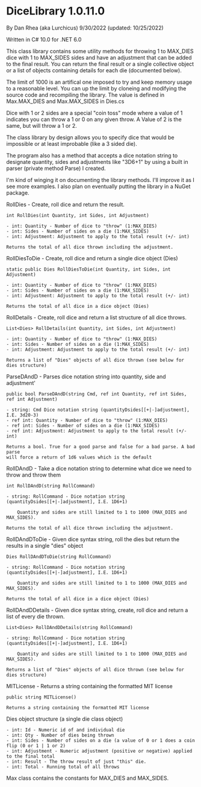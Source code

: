 # DiceLibrary 1.0.11.0

By Dan Rhea (aka Lurchicus) 9/30/2022 (updated: 10/25/2022)

Written in C# 10.0 for .NET 6.0

This class library contains some utility methods for throwing 1 to MAX_DIES
dice with 1 to MAX_SIDES sides and have an adjustment that can be
added to the final result. You can return the final result or a single collective
object or a list of objects containing details for each die (documented below).

The limit of 1000 is an artifical one imposed to try and keep memory
usage to a reasonable level. You can up the limit by cloneing and
modifying the source code and recompiling the library. The value is 
defined in Max.MAX_DIES and Max.MAX_SIDES in Dies.cs

Dice with 1 or 2 sides are a special "coin toss" mode where a value of 
1 indicates you can throw a 1 or 0 on any given throw. A Value of 2 is the
same, but will throw a 1 or 2.

The class library by design allows you to specify dice that would be 
impossible or at least improbable (like a 3 sided die).

The program also has a method that accepts a dice notation string to
designate quantity, sides and adjustments like "3D6+1" by using a built 
in parser (private method Parse) I created.

I'm kind of winging it on documenting the library methods. I'll 
improve it as I see more examples. I also plan on eventually putting
the library in a NuGet package.

RollDies - Create, roll dice and return the result.

	int RollDies(int Quantity, int Sides, int Adjustment)

	- int: Quantity - Number of dice to "throw" (1:MAX_DIES)
	- int: Sides - Number of sides on a die (1:MAX_SIDES)
	- int: Adjustment: Adjustment to apply to the total result (+/- int) 

	Returns the total of all dice thrown including the adjustment.

RollDiesToDie - Create, roll dice and return a single dice object (Dies)

	static public Dies RollDiesToDie(int Quantity, int Sides, int Adjustment)

	- int: Quantity - Number of dice to "throw" (1:MAX_DIES)
	- int: Sides - Number of sides on a die (1:MAX_SIDES)
	- int: Adjustment: Adjustment to apply to the total result (+/- int) 

	Returns the total of all dice in a dice object (Dies)

RollDetails - Create, roll dice and return a list structure of all dice throws.

	List<Dies> RollDetails(int Quantity, int Sides, int Adjustment)

	- int: Quantity - Number of dice to "throw" (1:MAX_DIES)
	- int: Sides - Number of sides on a die (1:MAX_SIDES)
	- int: Adjustment: Adjustment to apply to the total result (+/- int) 

	Returns a list of "Dies" objects of all dice thrown (see below for dies structure)

ParseDAndD - Parses dice notation string into quantity, side and adjustment'

	public bool ParseDAndD(string Cmd, ref int Quantity, ref int Sides, ref int Adjustment)

	- string: Cmd Dice notation string (quantityDsides[[+|-]adjustment], I.E. 3d20-3)
	- ref int: Quantity - Number of dice to "throw" (1:MAX_DIES)
	- ref int: Sides - Number of sides on a die (1:MAX_SIDES)
	- ref int: Adjustment: Adjustment to apply to the total result (+/- int)

	Returns a bool. True for a good parse and false for a bad parse. A bad parse
	will force a return of 1d6 values which is the default

RollDAndD - Take a dice notation string to determine what dice we need to throw and throw them

	int RollDAndD(string RollCommand)

	- string: RollCommand - Dice notation string (quantityDsides[[+|-]adjustment], I.E. 1D6+1)

		Quantity and sides are still limited to 1 to 1000 (MAX_DIES and MAX_SIDES).

	Returns the total of all dice thrown including the adjustment.

RollDAndDToDie - Given dice syntax string, roll the dies but return the results in a single "dies" object

	Dies RollDAndDToDie(string RollCommand)

	- string: RollCommand - Dice notation string (quantityDsides[[+|-]adjustment], I.E. 1D6+1)

		Quantity and sides are still limited to 1 to 1000 (MAX_DIES and MAX_SIDES).

	Returns the total of all dice in a dice object (Dies)

RollDAndDDetails - Given dice syntax string, create, roll dice and return a list of every die thrown.

	List<Dies> RollDAndDDetails(string RollCommand)

	- string: RollCommand - Dice notation string (quantityDsides[[+|-]adjustment], I.E. 1D6+1)

		Quantity and sides are still limited to 1 to 1000 (MAX_DIES and MAX_SIDES).

	Returns a list of "Dies" objects of all dice thrown (see below for dies structure)

MITLicense - Returns a string containing the formatted MIT license

	public string MITLicense()

	Returns a string containing the formatted MIT license

Dies object structure (a single die class object)

	- int: Id - Numeric id of and individual die
	- int: Qty - Number of dies being thrown
	- int: Sides - Number of sides on a die (a value of 0 or 1 does a coin flip (0 or 1 | 1 or 2)
	- int: Adjustment - Numeric adjustment (positive or negative) applied to the final total
	- int: Result - The throw result of just "this" die.
	- int: Total - Running total of all throws

Max class contains the constants for MAX_DIES and MAX_SIDES.
